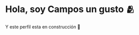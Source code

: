 <div align= "center">
  <h1 align= "left">Hola, soy Campos un gusto 🫂</h1>
</div>

<p> Y este perfil esta en construcción 👷 </p>


